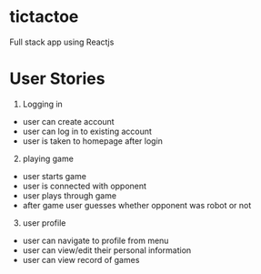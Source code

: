 # tictactoe
Full stack app using Reactjs

# User Stories

1. Logging in
  * user can create account
  * user can log in to existing account
  * user is taken to homepage after login
  
2. playing game
  * user starts game
  * user is connected with opponent
  * user plays through game
  * after game user guesses whether opponent was robot or not
3. user profile
  - user can navigate to profile from menu
  - user can view/edit their personal information
  - user can view record of games

